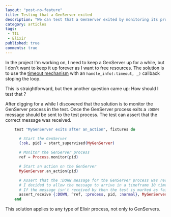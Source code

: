 ```yaml
---
layout: "post-no-feature"
title: Testing that a GenServer exited
description: "We can test that a GenServer exited by monitoring its process"
category: articles
tags:
 - TIL
 - Elixir
published: true
comments: true
---
```


In the project I'm working on, I need to keep a GenServer up for a while, but I don't want to keep it up forever as I want to free resources.
The solution is to use the [timeout mechanism](https://hexdocs.pm/elixir/GenServer.html#module-timeouts) with an `handle_info(:timeout, _)` callback stoping the loop.

This is straightforward, but then another question came up: How should I test that ?

After digging for a while I discovered that the solution is to monitor the GenServer process in the test. Once the GenServer process exits a `:DOWN` message should be sent to the test process. The test can assert that the correct message was received.

```elixir
    test "MyGenServer exits after an_action", fixtures do

      # Start the GenServer
      {:ok, pid} = start_supervised(MyGenServer)

      # Monitor the GenServer process
      ref = Process.monitor(pid)

      # Start an action on the GenServer
      MyGenServer.an_action(pid)

      # Assert that the :DOWN message for the GenServer process was received
      # I decided to allow the message to arrive in a timeframe 10 times bigger than the allowed inactive period is 
      # If the message isn't received by then the test is marked as failed
      assert_receive {:DOWN, ^ref, :process, pid, :normal}, MyGenServer.allowed_inactive_period() * 10
    end
```

This solution applies to any type of Elixir process, not only to GenServers.